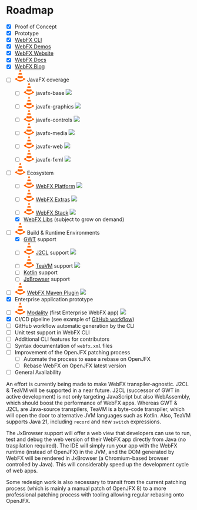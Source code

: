# Roadmap

- [x] Proof of Concept
- [x] Prototype
- [x] [WebFX CLI][webfx-cli-repo]
- [x] [WebFX Demos](https://github.com/webfx-demos)
- [x] [WebFX Website][webfx-website]
- [x] [WebFX Docs][webfx-docs]
- [x] [WebFX Blog][webfx-blog]
- [ ] <img src="plot.svg"></img> JavaFX coverage
  - [ ] <img src="plot.svg"></img> javafx-base ![](https://geps.dev/progress/80)
  - [ ] <img src="plot.svg"></img> javafx-graphics ![](https://geps.dev/progress/70)
  - [ ] <img src="plot.svg"></img> javafx-controls ![](https://geps.dev/progress/33)
  - [ ] <img src="plot.svg"></img> javafx-media ![](https://geps.dev/progress/85)
  - [ ] <img src="plot.svg"></img> javafx-web ![](https://geps.dev/progress/80)
  - [ ] <img src="plot.svg"></img> javafx-fxml ![](https://geps.dev/progress/10)
- [ ] <img src="plot.svg"></img> Ecosystem
  - [ ] <img src="plot.svg"></img> [WebFX Platform][webfx-platform-repo] ![](https://geps.dev/progress/85)
  - [ ] <img src="plot.svg"></img> [WebFX Extras][webfx-extras-repo] ![](https://geps.dev/progress/70)
  - [ ] <img src="plot.svg"></img> [WebFX Stack][webfx-stack-repo] ![](https://geps.dev/progress/60)
  - [x] [WebFX Libs][webfx-libs-repo] (subject to grow on demand)
- [ ] <img src="plot.svg"></img> Build & Runtime Environments
  - [x] [GWT][gwt-website] support
  - [ ] <img src="plot.svg"></img> [J2CL][j2cl-repo] support ![](https://geps.dev/progress/30)
  - [ ] <img src="plot.svg"></img> [TeaVM][teavm-website] support ![](https://geps.dev/progress/20)
  - [ ] [Kotlin][kotlin-website] support
  - [ ] [JxBrowser][jxbrowser-website] support
- [ ] <img src="plot.svg"></img> [WebFX Maven Plugin][webfx-maven-plugin] ![](https://geps.dev/progress/40)
- [x] Enterprise application prototype
- [ ] <img src="plot.svg"></img> [Modality][modality-repo] (first Enterprise WebFX app) ![](https://geps.dev/progress/50)
- [x] CI/CD pipeline (see example of [GitHub workflow][github-workflow-example])
- [ ] GitHub workflow automatic generation by the CLI
- [ ] Unit test support in WebFX CLI
- [ ] Additional CLI features for contributors
- [ ] Syntax documentation of `webfx.xml` files
- [ ] Improvement of the OpenJFX patching process
  - [ ] Automate the process to ease a rebase on OpenJFX
  - [ ] Rebase WebFX on OpenJFX latest version
- [ ] General Availability

An effort is currently being made to make WebFX transpiler-agnostic. J2CL & TeaVM will be supported in a near future. J2CL (successor of GWT in active development) is not only targeting JavaScript but also WebAssembly, which should boost the performance of WebFX apps. Whereas GWT & J2CL are Java-source transpilers, TeaVM is a byte-code transpiler, which will open the door to alternative JVM languages such as Kotlin. Also, TeaVM supports Java 21, including `record` and new `switch` expressions.

The JxBrowser support will offer a web view that developers can use to run, test and debug the web version of their WebFX app directly from Java (no traspilation required). The IDE will simply run your app with the WebFX runtime (instead of OpenJFX) in the JVM, and the DOM generated by WebFX will be rendered in JxBrowser (a Chromium-based browser controlled by Java). This will considerably speed up the development cycle of web apps.

Some redesign work is also necessary to transit from the current patching process (which is mainly a manual patch of OpenJFX 8) to a more professional patching process with tooling allowing regular rebasing onto OpenJFX.

[webfx-website]: https://webfx.dev
[webfx-docs]: https://docs.webfx.dev
[webfx-guide]: https://docs.webfx.dev/#_getting_started
[webfx-blog]: https://blog.webfx.dev
[webfx-discussions]: https://github.com/webfx-project/webfx/discussions
[webfx-cli-repo]: https://github.com/webfx-project/webfx-cli
[webfx-platform-repo]: https://github.com/webfx-project/webfx-platform
[webfx-extras-repo]: https://github.com/webfx-project/webfx-extras
[webfx-stack-repo]: https://github.com/webfx-project/webfx-stack
[webfx-libs-repo]: https://github.com/webfx-libs
[webfx-maven-plugin]: https://github.com/webfx-project/webfx-maven-plugin
[modality-repo]: https://github.com/modalityone/modality
[github-workflow-example]: https://github.com/webfx-demos/webfx-demo-spacefx/blob/main/.github/workflows/builds.yml
[gwt-website]: https://gwtproject.org
[j2cl-repo]: https://github.com/google/j2cl
[teavm-website]: https://teavm.org
[jxbrowser-website]: https://www.teamdev.com/jxbrowser
[kotlin-website]: https://kotlinlang.org
